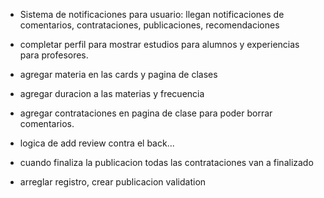 - Sistema de notificaciones para usuario: llegan notificaciones de comentarios, contrataciones, publicaciones, recomendaciones


- completar perfil para mostrar estudios para alumnos y experiencias para profesores.


- agregar materia en las cards y pagina de clases
- agregar duracion a las materias y frecuencia
- agregar contrataciones en pagina de clase para poder borrar comentarios.


- logica de add review contra el back... 
- cuando finaliza la publicacion todas las contrataciones van a finalizado 
- arreglar registro, crear publicacion validation
